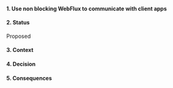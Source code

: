 #### 1. Use non blocking WebFlux to communicate with client apps

#### 2. Status 
Proposed

#### 3. Context 


#### 4. Decision 


#### 5. Consequences 
